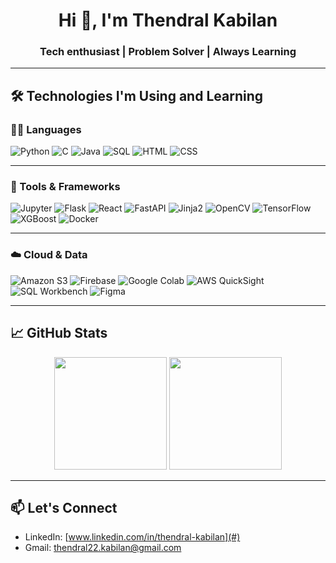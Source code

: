 <h1 align="center">Hi 👋, I'm Thendral Kabilan</h1>
<h3 align="center">Tech enthusiast | Problem Solver | Always Learning</h3>

---

## 🛠 Technologies I'm Using and Learning

### 👩‍💻 Languages
![Python](https://img.shields.io/badge/Python-3776AB?style=for-the-badge&logo=python&logoColor=white)
![C](https://img.shields.io/badge/C-00599C?style=for-the-badge&logo=c&logoColor=white)
![Java](https://img.shields.io/badge/Java-ED8B00?style=for-the-badge&logo=java&logoColor=white)
![SQL](https://img.shields.io/badge/SQL-003B57?style=for-the-badge&logo=mysql&logoColor=white)
![HTML](https://img.shields.io/badge/HTML5-E34F26?style=for-the-badge&logo=html5&logoColor=white)
![CSS](https://img.shields.io/badge/CSS3-1572B6?style=for-the-badge&logo=css3&logoColor=white)

---

### 🧰 Tools & Frameworks
![Jupyter](https://img.shields.io/badge/Jupyter-F37626?style=for-the-badge&logo=jupyter&logoColor=white)
![Flask](https://img.shields.io/badge/Flask-000000?style=for-the-badge&logo=flask&logoColor=white)
![React](https://img.shields.io/badge/React-20232A?style=for-the-badge&logo=react&logoColor=61DAFB)
![FastAPI](https://img.shields.io/badge/FastAPI-009688?style=for-the-badge&logo=fastapi&logoColor=white)
![Jinja2](https://img.shields.io/badge/Jinja2-B41717?style=for-the-badge)
![OpenCV](https://img.shields.io/badge/OpenCV-5C3EE8?style=for-the-badge&logo=opencv&logoColor=white)
![TensorFlow](https://img.shields.io/badge/TensorFlow-FF6F00?style=for-the-badge&logo=tensorflow&logoColor=white)
![XGBoost](https://img.shields.io/badge/XGBoost-AA3D2E?style=for-the-badge)
![Docker](https://img.shields.io/badge/Docker-2496ED?style=for-the-badge&logo=docker&logoColor=white)

---

### ☁️ Cloud & Data
![Amazon S3](https://img.shields.io/badge/Amazon_S3-FF9900?style=for-the-badge&logo=amazon-s3&logoColor=white)
![Firebase](https://img.shields.io/badge/Firebase-FFCA28?style=for-the-badge&logo=firebase&logoColor=black)
![Google Colab](https://img.shields.io/badge/Colab-F9AB00?style=for-the-badge&logo=googlecolab&logoColor=black)
![AWS QuickSight](https://img.shields.io/badge/QuickSight-232F3E?style=for-the-badge&logo=amazonaws&logoColor=white)
![SQL Workbench](https://img.shields.io/badge/SQL_Workbench-BD2130?style=for-the-badge)
![Figma](https://img.shields.io/badge/Figma-F24E1E?style=for-the-badge&logo=figma&logoColor=white)

---

## 📈 GitHub Stats


<p align="center">
  <img src="https://github-readme-stats.vercel.app/api?username=kThendral&show_icons=true&include_all_commits=true&theme=radical" height="180" />
  <img src="https://github-readme-stats.vercel.app/api/top-langs/?username=kThendral&layout=compact&theme=radical" height="180" />
</p>

---

## 📫 Let's Connect

- LinkedIn: [www.linkedin.com/in/thendral-kabilan](#)
- Gmail: [thendral22.kabilan@gmail.com](#)

